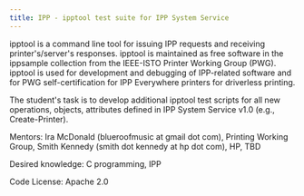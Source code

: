 ```yaml
---
title: IPP - ipptool test suite for IPP System Service
---
```


<div>

<p>
ipptool is a command line tool for issuing IPP requests and receiving printer&#039;s/server&#039;s responses.  ipptool is maintained as free software in the ippsample collection from the IEEE-ISTO Printer Working Group (PWG). ipptool is used for development and debugging of IPP-related software and for PWG self-certification for IPP Everywhere printers for driverless printing.  
</p>

<p>
The student&#039;s task is to develop additional ipptool test scripts for all new operations, objects, attributes defined in IPP System Service v1.0 (e.g., Create-Printer).
</p>

<p>
Mentors: Ira McDonald (blueroofmusic at gmail dot com), Printing Working Group, Smith Kennedy (smith dot kennedy at hp dot com), HP, TBD
</p>

<p>
Desired knowledge: C programming, IPP
</p>

<p>
Code License: Apache 2.0
</p>

</div>
